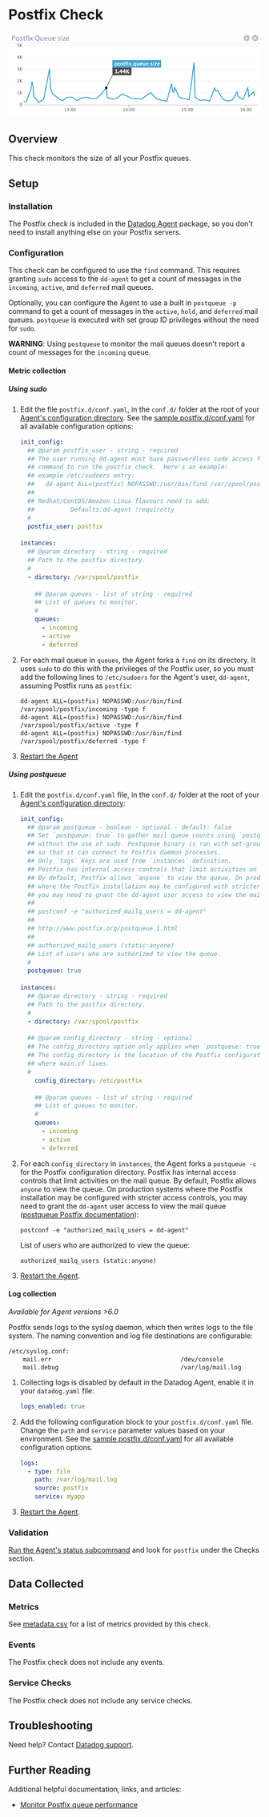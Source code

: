 # Postfix Check

![Postfix Graph][1]

## Overview

This check monitors the size of all your Postfix queues.

## Setup

### Installation

The Postfix check is included in the [Datadog Agent][2] package, so you don't need to install anything else on your Postfix servers.

### Configuration

This check can be configured to use the `find` command. This requires granting `sudo` access to the `dd-agent` to get a count of messages in the `incoming`, `active`, and `deferred` mail queues.

Optionally, you can configure the Agent to use a built in `postqueue -p` command to get a count of messages in the `active`, `hold`, and `deferred` mail queues. `postqueue` is executed with set group ID privileges without the need for `sudo`.

**WARNING**: Using `postqueue` to monitor the mail queues doesn't report a count of messages for the `incoming` queue.

#### Metric collection

##### Using sudo

1. Edit the file `postfix.d/conf.yaml`, in the `conf.d/` folder at the root of your [Agent's configuration directory][3]. See the [sample postfix.d/conf.yaml][4] for all available configuration options:

   ```yaml
   init_config:
     ## @param postfix_user - string - required
     ## The user running dd-agent must have passwordless sudo access for the find
     ## command to run the postfix check.  Here's an example:
     ## example /etc/sudoers entry:
     ##   dd-agent ALL=(postfix) NOPASSWD:/usr/bin/find /var/spool/postfix/incoming -type f
     ##
     ## Redhat/CentOS/Amazon Linux flavours need to add:
     ##          Defaults:dd-agent !requiretty
     #
     postfix_user: postfix

   instances:
     ## @param directory - string - required
     ## Path to the postfix directory.
     #
     - directory: /var/spool/postfix

       ## @param queues - list of string - required
       ## List of queues to monitor.
       #
       queues:
         - incoming
         - active
         - deferred
   ```

2. For each mail queue in `queues`, the Agent forks a `find` on its directory. It uses `sudo` to do this with the privileges of the Postfix user, so you must add the following lines to `/etc/sudoers` for the Agent's user, `dd-agent`, assuming Postfix runs as `postfix`:

   ```text
   dd-agent ALL=(postfix) NOPASSWD:/usr/bin/find /var/spool/postfix/incoming -type f
   dd-agent ALL=(postfix) NOPASSWD:/usr/bin/find /var/spool/postfix/active -type f
   dd-agent ALL=(postfix) NOPASSWD:/usr/bin/find /var/spool/postfix/deferred -type f
   ```

3. [Restart the Agent][5]

##### Using postqueue

1. Edit the `postfix.d/conf.yaml` file, in the `conf.d/` folder at the root of your [Agent's configuration directory][3]:

   ```yaml
   init_config:
     ## @param postqueue - boolean - optional - default: false
     ## Set `postqueue: true` to gather mail queue counts using `postqueue -p`
     ## without the use of sudo. Postqueue binary is ran with set-group ID privileges,
     ## so that it can connect to Postfix daemon processes.
     ## Only `tags` keys are used from `instances` definition.
     ## Postfix has internal access controls that limit activities on the mail queue.
     ## By default, Postfix allows `anyone` to view the queue. On production systems
     ## where the Postfix installation may be configured with stricter access controls,
     ## you may need to grant the dd-agent user access to view the mail queue.
     ##
     ## postconf -e "authorized_mailq_users = dd-agent"
     ##
     ## http://www.postfix.org/postqueue.1.html
     ##
     ## authorized_mailq_users (static:anyone)
     ## List of users who are authorized to view the queue.
     #
     postqueue: true

   instances:
     ## @param directory - string - required
     ## Path to the postfix directory.
     #
     - directory: /var/spool/postfix
   
     ## @param config_directory - string - optional
     ## The config_directory option only applies when `postqueue: true`.
     ## The config_directory is the location of the Postfix configuration directory
     ## where main.cf lives.
     #
       config_directory: /etc/postfix

       ## @param queues - list of string - required
       ## List of queues to monitor.
       #
       queues:
         - incoming
         - active
         - deferred
   ```

2. For each `config_directory` in `instances`, the Agent forks a `postqueue -c` for the Postfix configuration directory. Postfix has internal access controls that limit activities on the mail queue. By default, Postfix allows `anyone` to view the queue. On production systems where the Postfix installation may be configured with stricter access controls, you may need to grant the `dd-agent` user access to view the mail queue ([postqueue Postfix documentation][6]):

   ```shell
   postconf -e "authorized_mailq_users = dd-agent"
   ```

    List of users who are authorized to view the queue:

   ```shell
   authorized_mailq_users (static:anyone)
   ```

3. [Restart the Agent][5].

#### Log collection

_Available for Agent versions >6.0_

Postfix sends logs to the syslog daemon, which then writes logs to the file system. The naming convention and log file destinations are configurable:

```text
/etc/syslog.conf:
    mail.err                                    /dev/console
    mail.debug                                  /var/log/mail.log
```

1. Collecting logs is disabled by default in the Datadog Agent, enable it in your `datadog.yaml` file:

   ```yaml
   logs_enabled: true
   ```

2. Add the following configuration block to your `postfix.d/conf.yaml` file. Change the `path` and `service` parameter values based on your environment. See the [sample postfix.d/conf.yaml][5] for all available configuration options.

   ```yaml
   logs:
     - type: file
       path: /var/log/mail.log
       source: postfix
       service: myapp
   ```

3. [Restart the Agent][5].

### Validation

[Run the Agent's status subcommand][7] and look for `postfix` under the Checks section.

## Data Collected

### Metrics

See [metadata.csv][8] for a list of metrics provided by this check.

### Events

The Postfix check does not include any events.

### Service Checks

The Postfix check does not include any service checks.

## Troubleshooting

Need help? Contact [Datadog support][9].

## Further Reading

Additional helpful documentation, links, and articles:

- [Monitor Postfix queue performance][10]

[1]: https://raw.githubusercontent.com/DataDog/integrations-core/master/postfix/images/postfixgraph.png
[2]: https://app.datadoghq.com/account/settings#agent
[3]: https://docs.datadoghq.com/agent/guide/agent-configuration-files/#agent-configuration-directory
[4]: https://github.com/DataDog/integrations-core/blob/master/postfix/datadog_checks/postfix/data/conf.yaml.example
[5]: https://docs.datadoghq.com/agent/guide/agent-commands/#start-stop-and-restart-the-agent
[6]: http://www.postfix.org/postqueue.1.html
[7]: https://docs.datadoghq.com/agent/guide/agent-commands/#agent-status-and-information
[8]: https://github.com/DataDog/integrations-core/blob/master/postfix/metadata.csv
[9]: https://docs.datadoghq.com/help/
[10]: https://www.datadoghq.com/blog/monitor-postfix-queues
